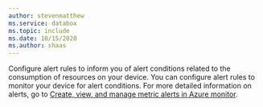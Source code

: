 ```yaml
---
author: stevenmatthew
ms.service: databox  
ms.topic: include
ms.date: 10/15/2020
ms.author: shaas
---
```


Configure alert rules to inform you of alert conditions related to the consumption of resources on your device. You can configure alert rules to monitor your device for alert conditions. For more detailed information on alerts, go to [Create, view, and manage metric alerts in Azure monitor](../articles/azure-monitor/alerts/alerts-metric.md).
